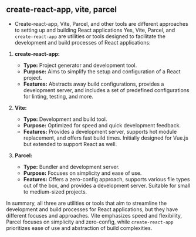 ## create-react-app, vite, parcel

- Create-react-app, Vite, Parcel, and other tools are different approaches to setting up and building React applications
Yes, Vite, Parcel, and `create-react-app` are utilities or tools designed to facilitate the development and build processes of React applications:

1. **create-react-app:**
   - **Type:** Project generator and development tool.
   - **Purpose:** Aims to simplify the setup and configuration of a React project.
   - **Features:** Abstracts away build configurations, provides a development server, and includes a set of predefined configurations for linting, testing, and more.

2. **Vite:**
   - **Type:** Development and build tool.
   - **Purpose:** Optimized for speed and quick development feedback.
   - **Features:** Provides a development server, supports hot module replacement, and offers fast build times. Initially designed for Vue.js but extended to support React as well.

3. **Parcel:**
   - **Type:** Bundler and development server.
   - **Purpose:** Focuses on simplicity and ease of use.
   - **Features:** Offers a zero-config approach, supports various file types out of the box, and provides a development server. Suitable for small to medium-sized projects.

In summary, all three are utilities or tools that aim to streamline the development and build processes for React applications, but they have different focuses and approaches. Vite emphasizes speed and flexibility, Parcel focuses on simplicity and zero-config, while `create-react-app` prioritizes ease of use and abstraction of build complexities.
